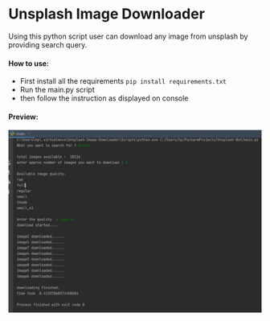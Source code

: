 
# Unsplash Image Downloader

Using this python script user can download any image from unsplash by providing search query.

#### How to use:
- First install all the requirements
`pip install requirements.txt`
- Run the main.py script
- then  follow the instruction as displayed on console

#### Preview:

![](unsplash.png)


